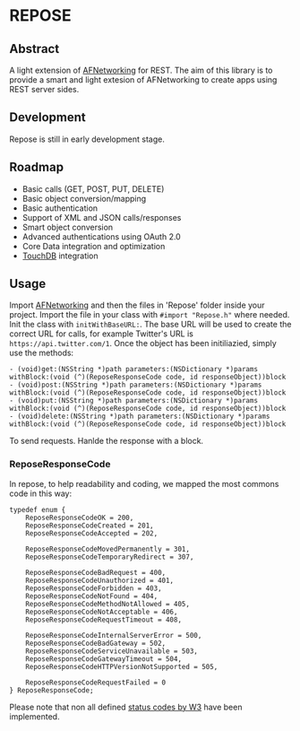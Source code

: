 # REPOSE
## Abstract
A light extension of [AFNetworking](https://github.com/AFNetworking/AFNetworking) for REST.
The aim of this library is to provide a smart and light extesion of AFNetworking to create apps using REST server sides.

## Development
Repose is still in early development stage.

## Roadmap
- Basic calls (GET, POST, PUT, DELETE)
- Basic object conversion/mapping
- Basic authentication
- Support of XML and JSON calls/responses
- Smart object conversion
- Advanced authentications using OAuth 2.0
- Core Data integration and optimization
- [TouchDB](https://github.com/couchbaselabs/TouchDB-iOS) integration

## Usage
Import [AFNetworking](https://github.com/AFNetworking/AFNetworking) and then the files in 'Repose' folder inside your project.
Import the file in your class with `#import "Repose.h"` where needed.
Init the class with `initWithBaseURL:`. The base URL will be used to create the correct URL for calls, for example Twitter's URL is `https://api.twitter.com/1`.
Once the object has been initiliazied, simply use the methods:

	- (void)get:(NSString *)path parameters:(NSDictionary *)params withBlock:(void (^)(ReposeResponseCode code, id responseObject))block
	- (void)post:(NSString *)path parameters:(NSDictionary *)params withBlock:(void (^)(ReposeResponseCode code, id responseObject))block
	- (void)put:(NSString *)path parameters:(NSDictionary *)params withBlock:(void (^)(ReposeResponseCode code, id responseObject))block
	- (void)delete:(NSString *)path parameters:(NSDictionary *)params withBlock:(void (^)(ReposeResponseCode code, id responseObject))block

To send requests.
Hanlde the response with a block.

### ReposeResponseCode
In repose, to help readability and coding, we mapped the most commons code in this way:

	typedef enum {
	    ReposeResponseCodeOK = 200,
	    ReposeResponseCodeCreated = 201,
	    ReposeResponseCodeAccepted = 202,
	    
	    ReposeResponseCodeMovedPermanently = 301,
	    ReposeResponseCodeTemporaryRedirect = 307,
	    
	    ReposeResponseCodeBadRequest = 400,
	    ReposeResponseCodeUnauthorized = 401,
	    ReposeResponseCodeForbidden = 403,
	    ReposeResponseCodeNotFound = 404,
	    ReposeResponseCodeMethodNotAllowed = 405,
	    ReposeResponseCodeNotAcceptable = 406,
	    ReposeResponseCodeRequestTimeout = 408,
	    
	    ReposeResponseCodeInternalServerError = 500,
	    ReposeResponseCodeBadGateway = 502,
	    ReposeResponseCodeServiceUnavailable = 503,
	    ReposeResponseCodeGatewayTimeout = 504,
	    ReposeResponseCodeHTTPVersionNotSupported = 505,
	    
	    ReposeResponseCodeRequestFailed = 0
	} ReposeResponseCode;

Please note that non all defined [status codes by W3](http://www.w3.org/Protocols/rfc2616/rfc2616-sec10.html) have been implemented.